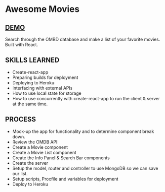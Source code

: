 # Awesome Movies

## [DEMO](https://react-movie-list.herokuapp.com/)

Search through the OMBD database and make a list of your favorite movies. Built with React.

## SKILLS LEARNED

* Create-react-app
* Preparing builds for deployment
* Deploying to Heroku
* Interfacing with external APIs
* How to use local state for storage
* How to use concurrently with create-react-app to run the client & server at the same time.

## PROCESS

* Mock-up the app for functionality and to determine component break down.
* Review the OMDB API
* Create a Movie component
* Create a Movie List component
* Create the Info Panel & Search Bar components
* Create the server
* Setup the model, router and controller to use MongoDB so we can save our list.
* Setup scripts, Procfile and variables for deployment
* Deploy to Heroku
